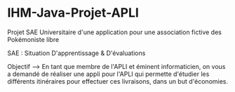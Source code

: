# IHM-Java-Projet-APLI

Projet SAE Universitaire d'une application pour une association fictive des Pokémoniste libre

SAE : Situation D'apprentissage & D'évaluations

Objectif --> En tant que membre de l'APLI et éminent informaticien, on vous a demandé de réaliser une appli pour l'APLI
qui permette d'étudier les différents itinéraires pour effectuer ces livraisons, dans un but d'économies.

